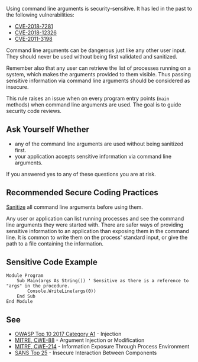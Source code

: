 
Using command line arguments is security-sensitive. It has led in the past to the following vulnerabilities:

- [CVE-2018-7281](http://cve.mitre.org/cgi-bin/cvename.cgi?name=CVE-2018-7281)
- [CVE-2018-12326](http://cve.mitre.org/cgi-bin/cvename.cgi?name=CVE-2018-12326)
- [CVE-2011-3198](http://cve.mitre.org/cgi-bin/cvename.cgi?name=CVE-2011-3198)


Command line arguments can be dangerous just like any other user input. They should never be used without being first validated and sanitized.

Remember also that any user can retrieve the list of processes running on a system, which makes the arguments provided to them visible. Thus passing sensitive information via command line arguments should be considered as insecure.

This rule raises an issue when on every program entry points (`main` methods) when command line arguments are used. The goal is to guide security code reviews.

## Ask Yourself Whether

- any of the command line arguments are used without being sanitized first.
- your application accepts sensitive information via command line arguments.


If you answered yes to any of these questions you are at risk.

## Recommended Secure Coding Practices

[Sanitize](https://www.owasp.org/index.php/Input_Validation_Cheat_Sheet) all command line arguments before using them.

Any user or application can list running processes and see the command line arguments they were started with. There are safer ways of providing sensitive information to an application than exposing them in the command line. It is common to write them on the process' standard input, or give the path to a file containing the information.

## Sensitive Code Example


    Module Program
        Sub Main(args As String()) ' Sensitive as there is a reference to "args" in the procedure.
            Console.WriteLine(args(0))
        End Sub
    End Module


## See

- [OWASP Top 10 2017 Category A1](https://www.owasp.org/index.php/Top_10-2017_A1-Injection) - Injection
- [MITRE, CWE-88](https://cwe.mitre.org/data/definitions/88.html) - Argument Injection or Modification
- [MITRE, CWE-214](https://cwe.mitre.org/data/definitions/214.html) - Information Exposure Through Process Environment
- [SANS Top 25](https://www.sans.org/top25-software-errors/#cat1) - Insecure Interaction Between Components

